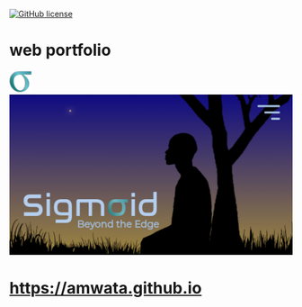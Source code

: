 <a href="https://github.com/amwata/amwata.github.io/blob/master/LICENSE"><img alt="GitHub license" src="https://img.shields.io/github/license/amwata/amwata.github.io"></a>

# web portfolio

<img alt="profile" src="https://github.com/amwata/amwata.github.io/blob/master/imgs/sigma.png" style="width:40px;">
<img alt="profile" src="https://github.com/amwata/amwata.github.io/blob/master/imgs/bg1.png">

# https://amwata.github.io
